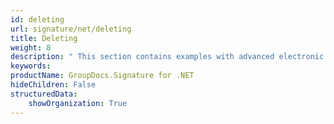 ```yaml
---
id: deleting
url: signature/net/deleting
title: Deleting
weight: 8
description: " This section contains examples with advanced electronic signatures deletion with GroupDocs.Signature API."
keywords: 
productName: GroupDocs.Signature for .NET
hideChildren: False
structuredData:
    showOrganization: True
---
```

